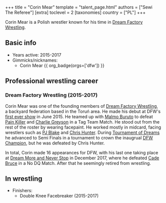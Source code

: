 +++
title = "Corin Mear"
template = "talent_page.html"
authors = ["Sewi The Referee"]
[extra]
toclevel = 2
[taxonomies]
country = ["PL"]
+++

Corin Mear is a Polish wrestler known for his time in [Dream Factory Wrestling](@/o/dfw.md).

## Basic info

* Years active: 2015-2017
* Gimmicks/nicknames:
  - Corin Mear {{ org_badge(orgs=['dfw']) }}

## Professional wrestling career

### Dream Factory Wrestling (2015-2017)

Corin Mear was one of the founding members of [Dream Factory Wrestling](@/o/dfw.md), a backyard federation based in the Toruń area. He made his debut at DFW's [first ever show](@/e/dfw/2015-06-20-dfw-showcase.md) in June 2015. He teamed up with [Malmo Buruto](@/w/malmo-buruto.md) to defeat [Pain Killer](@/w/pain-killer.md) and [Charlie Greyson](@/w/madman-charlie.md) in a Tag Team Match. He stood out from the rest of the roster by wearing facepaint. He worked mostly in midcard, facing wrestlers such as [PJ Blake](@/w/pj-blake.md) and [Chris Hunter](@/w/chris-hunter.md). During [Tournament of Dreams](@/e/dfw/2016-06-11-dfw-tournament-of-dreams-1.md) he advanced to Semi Finals in a tournament to crown the inaugrual [DFW Champion](@/c/dfw-championship.md), but he was defeated by Chris Hunter.

In total, Corin made 16 appearances for DFW, with his last one taking place at [Dream More and Never Stop](@/e/dfw/2017-12-09-dfw-dream-more-and-never-stop.md) in December 2017, where he defeated [Cade Bruce](@/w/mister-z.md) in a No DQ Match. After that he seemingly retired from wrestling.

## In wrestling

* Finishers:
  - Double Knee Facebreaker (2015-2017)
